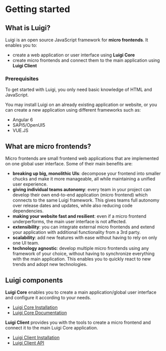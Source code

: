 # Getting started 

## What is Luigi?

Luigi is an open source JavaScript framework for **micro frontends**. It enables you to:

* create a web application or user interface using **Luigi Core** 
* create micro frontends and connect them to the main application using **Luigi Client**

### Prerequisites 

To get started with Luigi, you only need basic knowledge of HTML and JavaScript. 

You may install Luigi on an already existing application or website, or you can create a new application using different frameworks such as:
* Angular 6
* SAPI5/OpenUI5
* VUE.JS 

## What are micro frontends? 

Micro frontends are small frontend web applications that are implemented on one global user interface. Some of their main benefits are:

* **breaking up big, monolithic UIs**: decompose your frontend into smaller chucks and make it more manageable, all while maintaining a unified user experience.
* **giving individual teams autonomy**: every team in your project can develop their own end-to-end application (micro frontend) which connects to the same Luigi framework. This gives teams full autonomy over release dates and updates, while also reducing code dependencies. 
* **making your website fast and resilient**: even if a micro frontend underperforms, the main user interface is not affected.
* **extensibility**: you can integrate external micro frontends and extend your application with additional functionality from a 3rd party.
* **scalability**: add new features with ease without having to rely on only one UI team.
* **technology agnostic**: develop multiple micro frontends using any framework of your choice, without having to synchronize everything with the main application. This enables you to quickly react to new trends and adopt new technologies.  

## Luigi components

**Luigi Core** enables you to create a main application/global user interface and configure it according to your needs.

* [Luigi Core Installation](https://github.com/SAP/luigi/blob/master/docs/application-setup.md)
* [Luigi Core Documentation](https://github.com/SAP/luigi/blob/master/docs/README.md#luigi-core)


**Luigi Client** provides you with the tools to create a micro frontend and connect it to the main Luigi Core application. 

* [Luigi Client Installation](https://github.com/SAP/luigi/tree/master/client#luigi-client) 
* [Luigi Client API](https://github.com/SAP/luigi/blob/master/docs/README.md#luigi-core)



